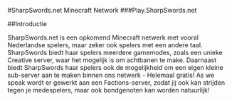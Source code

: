 #SharpSwords.net Minecraft Network
###Play.SharpSwords.net

##Introductie

SharpSwords.net is een opkomend Minecraft netwerk met vooral Nederlandse spelers, maar zeker ook spelers met een andere taal. SharpSwords biedt haar spelers meerdere gamemodes, zoals een unieke Creative server, waar het mogelijk is om achtbanen te make. Daarnaast biedt SharpSwords haar spelers ook de mogelijkheid om een eigen kleine sub-server aan te maken binnen ons netwerk - Helemaal gratis! As we speak wordt er gewerkt aan een Factions-server, zodat jij ook kan strijden tegen je medespelers, maar ook bondgenoten kan worden natuurlijk!
